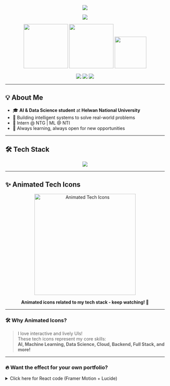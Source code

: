 <p align="center">
  <img src="https://capsule-render.vercel.app/api?type=waving&color=0099ff,6a00ff&height=120&section=header&text=👋%20Hi,%20I'm%20Omar%20Mostafa!&fontSize=38&fontColor=fff"/>
</p>

<p align="center">
  <img src="https://readme-typing-svg.demolab.com/?lines=AI+%26+Data+Science+Student;Full+Stack+Developer;Machine+Learning+Enthusiast;Welcome+to+my+profile!&font=Fira+Code&center=true&width=500&height=45&color=00AEEF&vCenter=true&pause=1000&size=28"/>
</p>

<p align="center">
  <img src="https://media.giphy.com/media/3ohzdIuqJoo8QdKlnW/giphy.gif" width="140" />
  <img src="https://media.giphy.com/media/L1R1tvI9svkIWwpVYr/giphy.gif" width="140" />
  <img src="https://media.giphy.com/media/hpXdHPfFI5wTABdDx9/giphy.gif" width="100" />
</p>

<p align="center">
  <img src="https://img.shields.io/badge/-AI%20%26%20Data%20Science-3c096c?style=for-the-badge" />
  <img src="https://img.shields.io/badge/Full%20Stack%20Developer-0077b6?style=for-the-badge" />
  <img src="https://img.shields.io/badge/Machine%20Learning%20Enthusiast-38b000?style=for-the-badge" />
</p>

---

## 💡 About Me

- 🎓 **AI & Data Science student** at **Helwan National University**  
- 🚀 Building intelligent systems to solve real-world problems  
- 💼 Intern @ NTG | ML @ NTI  
- 🌱 Always learning, always open for new opportunities

---

## 🛠️ Tech Stack

<p align="center">
  <img src="https://skillicons.dev/icons?i=python,java,js,cpp,cs,html,css,react,django,git,postgres,mysql,tensorflow,pandas" />
</p>

---
## ✨ Animated Tech Icons

<div align="center">
  <img src="https://media.giphy.com/media/v1.Y2lkPTc5MGI3NjExaDg3dXZyemtsN2pmM3Y3bXNoeDZoN2Vtb2F0M3Vyb3hycmh1cHpoOSZlcD12MV9naWZzX3NlYXJjaCZjdD1n/YaOxRsmrv9IeA/giphy.gif" width="320" alt="Animated Tech Icons"/>
</div>

<p align="center">
  <b>Animated icons related to my tech stack - keep watching! 🚀</b>
</p>

---

### 🛠️ Why Animated Icons?

> I love interactive and lively UIs!  
> These tech icons represent my core skills:  
> <b>AI, Machine Learning, Data Science, Cloud, Backend, Full Stack, and more!</b>

---

### 🔥 Want the effect for your own portfolio?

<details>
  <summary>Click here for React code (Framer Motion + Lucide)</summary>

```jsx
// npm install framer-motion lucide-react
import { useEffect, useState } from "react";
import { motion, AnimatePresence } from "framer-motion";
import { Cpu, Database, Brain, Code2, Server, Cloud, Code, BarChart3 } from "lucide-react";

const techIcons = [
  { icon: <Cpu size={60} />, label: "AI" },
  { icon: <Brain size={60} />, label: "Machine Learning" },
  { icon: <BarChart3 size={60} />, label: "Data Science" },
  { icon: <Database size={60} />, label: "Database" },
  { icon: <Cloud size={60} />, label: "Cloud" },
  { icon: <Server size={60} />, label: "Backend" },
  { icon: <Code2 size={60} />, label: "Full Stack" },
  { icon: <Code size={60} />, label: "Programming" },
];

export default function AnimatedTechIcons() {
  const [visible, setVisible] = useState(0);

  useEffect(() => {
    const timer = setInterval(() => {
      setVisible((v) => (v + 1) % techIcons.length);
    }, 1800);
    return () => clearInterval(timer);
  }, []);

  return (
    <div className="flex items-center justify-center h-40">
      <AnimatePresence>
        <motion.div
          key={visible}
          className="flex flex-col items-center"
          initial={{ opacity: 0, scale: 0.5, y: 30 }}
          animate={{ opacity: 1, scale: 1, y: 0 }}
          exit={{ opacity: 0, scale: 0.5, y: -30 }}
          transition={{ duration: 0.6 }}
        >
          <div className="text-primary">{techIcons[visible].icon}</div>
          <span className="text-base mt-2">{techIcons[visible].label}</span>
        </motion.div>
      </AnimatePresence>
    </div>
  );
}

## 🏆 Certifications

- 🤖 [AI & ML with Quantum Computing Foundations](https://drive.google.com/file/d/1wT5n4JIN58snlKwWsLvZMbFCG5rBtNAI/view?usp=drive_link)
- 💻 [Intro to Software Engineering Diploma](https://drive.google.com/file/d/1CWnQAeGmT3TbHIesjp0KoXJ7GpVv-Nm3/view?usp=drive_link)
- 🐍 [Full Stack Web Dev Using Python (120 hrs)](https://drive.google.com/file/d/1h4PGPLSiXgvbroENKEhczXhfnBNc2O1C/view?usp=drive_link)
- 🏅 [2024 ICPC ECPC Qualifications - Honorable Mention](https://drive.google.com/file/d/1m_prA51PPFql9Z4kCMPpZgFXFge1IEQI/view?usp=drive_link)
- 🤖 [AI Ambassadors Program](https://drive.google.com/file/d/1cS3UP2uONPTEdIL3YmwSjV_Upny4-4eM/view?usp=drive_link)

---

## 🎯 My Goals

- 🚀 Join a high-impact AI or Software Engineering internship  
- 📚 Master Deep Learning & MLOps  
- 🌍 Contribute to open-source projects  
- 🎤 Share technical knowledge via blogs or talks  

---

## 🌐 Connect With Me

<p align="center">
  <a href="https://www.linkedin.com/in/omar-mostafa-abdsttar-b2b72134b" target="_blank">
    <img src="https://img.shields.io/badge/LinkedIn-0A66C2?style=for-the-badge&logo=linkedin&logoColor=white" />
  </a>
  <a href="mailto:omarmostafaabdsttar@gmail.com">
    <img src="https://img.shields.io/badge/Gmail-D14836?style=for-the-badge&logo=gmail&logoColor=white" />
  </a>
</p>

<p align="center">
  <img src="https://komarev.com/ghpvc/?username=OmarMostafa7&color=brightgreen" alt="Profile Views">
</p>


